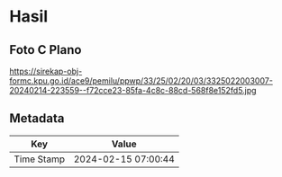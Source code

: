 # Hasil

## Foto C Plano

https://sirekap-obj-formc.kpu.go.id/ace9/pemilu/ppwp/33/25/02/20/03/3325022003007-20240214-223559--f72cce23-85fa-4c8c-88cd-568f8e152fd5.jpg


## Metadata

| Key        | Value               |
| ---------- | ------------------- |
| Time Stamp | 2024-02-15 07:00:44 |



